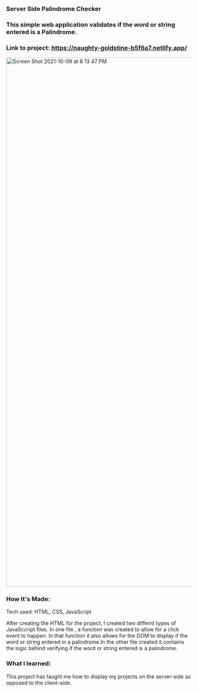 ### Server Side Palindrome Checker

### This simple web application validates if the word or string entered is a Palindrome.

### Link to project: https://naughty-goldstine-b5f6a7.netlify.app/

<img width="1437" alt="Screen Shot 2021-10-09 at 8 13 47 PM" src="https://user-images.githubusercontent.com/88958905/137145205-4cbc4089-e40b-4254-bf4d-70f0a86f62c8.png">

### How It's Made:

Tech used: HTML, CSS, JavaScript

After creating the HTML for the project, I created two differnt types of JavaSccript files. In one file , a function was created to allow for a click event to happen. In that function it also allows for the DOM to display if the word or string entered in a palindrome.In the other file created it contains the logic behind verifying if the word or string entered is a palindrome.


### What I learned:

This project has taught me how to display my projects on the server-side as opposed to the client-side.
